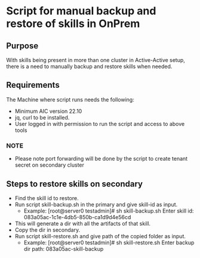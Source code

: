 # Script for manual backup and restore of skills in OnPrem

## Purpose
With skills being present in more than one cluster in Active-Active setup, there is a need to manually backup and 
restore skills when needed.

## Requirements
The Machine where script runs needs the following:
* Minimum AIC version 22.10
* jq, curl to be installed.
* User logged in with permission to run the script and access to above tools

### NOTE
* Please note port forwarding will be done by the script to create tenant secret on secondary cluster

## Steps to restore skills on secondary

* Find the skill id to restore. <skill-id>
* Run script skill-backup.sh in the primary and give skill-id as input.
  * Example:
            [root@server0 testadmin]# sh skill-backup.sh
            Enter skill id:
             083a05ac-1c1e-4db5-850b-ca1d9d4e56cd
* This will generate a dir with all the artifacts of that skill.
* Copy the dir in secondary.
* Run script skill-restore.sh and give path of the copied folder as input.
  * Example: 
             [root@server0 testadmin]# sh skill-restore.sh
             Enter backup dir path:
              083a05ac-skill-backup


